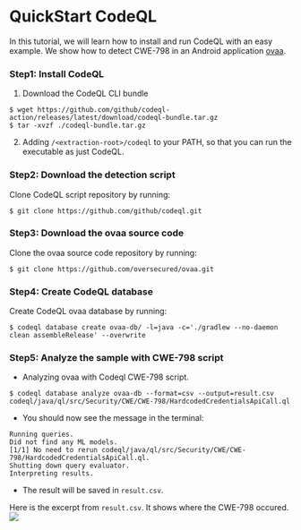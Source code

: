 
# QuickStart CodeQL
In this tutorial, we will learn how to install and run CodeQL with an easy example.
We show how to detect CWE-798 in an Android application [ovaa](https://github.com/oversecured/ovaa).

### Step1: Install CodeQL

1. Download the CodeQL CLI bundle

```
$ wget https://github.com/github/codeql-action/releases/latest/download/codeql-bundle.tar.gz
$ tar -xvzf ./codeql-bundle.tar.gz
```

2. Adding `/<extraction-root>/codeql` to your PATH, so that you can run the executable as just CodeQL.


### Step2: Download the detection script

Clone CodeQL script repository by running:
```
$ git clone https://github.com/github/codeql.git
```
### Step3: Download the ovaa source code

Clone the ovaa source code repository by running:
```
$ git clone https://github.com/oversecured/ovaa.git
```

### Step4: Create CodeQL database

Create CodeQL ovaa database by running:
```
$ codeql database create ovaa-db/ -l=java -c='./gradlew --no-daemon clean assembleRelease' --overwrite
```

### Step5: Analyze the sample with CWE-798 script

- Analyzing ovaa with Codeql CWE-798 script.
```
$ codeql database analyze ovaa-db --format=csv --output=result.csv codeql/java/ql/src/Security/CWE/CWE-798/HardcodedCredentialsApiCall.ql
```

- You should now see the message in the terminal:
```
Running queries.
Did not find any ML models.
[1/1] No need to rerun codeql/java/ql/src/Security/CWE/CWE-798/HardcodedCredentialsApiCall.ql.
Shutting down query evaluator.
Interpreting results.
```

- The result will be saved in `result.csv`.


Here is the excerpt from `result.csv`. It shows where the CWE-798 occured.
![](https://i.imgur.com/2lWAXEN.png)


